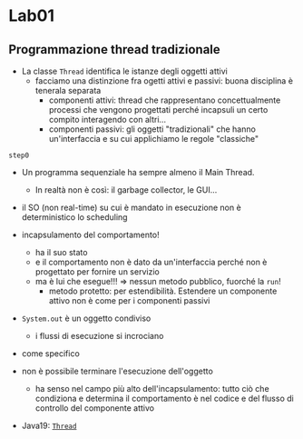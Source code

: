 # Lab01

## Programmazione thread tradizionale

- La classe `Thread` identifica le istanze degli oggetti attivi
  - facciamo una distinzione fra ogetti attivi e passivi: buona disciplina è tenerala separata
    - componenti attivi: thread che rappresentano concettualmente processi che vengono progettati perché incapsuli un certo compito interagendo con altri...
    - componenti passivi: gli oggetti "tradizionali" che hanno un'interfaccia e su cui applichiamo le regole "classiche"

`step0`
- Un programma sequenziale ha sempre almeno il Main Thread.
  - In realtà non è così: il garbage collector, le GUI...
- il SO (non real-time) su cui è mandato in esecuzione non è deterministico lo scheduling
- incapsulamento del comportamento!
  - ha il suo stato
  - e il comportamento non è dato da un'interfaccia perché non è progettato per fornire un servizio
  - ma è lui che esegue!!! => nessun metodo pubblico, fuorché la `run`!
    - metodo protetto: per estendibilità. Estendere un componente attivo non è come per i componenti passivi
- `System.out` è un oggetto condiviso
  - i flussi di esecuzione si incrociano
- come specifico 

- non è possibile terminare l'esecuzione dell'oggetto
  - ha senso nel campo più alto dell'incapsulamento: tutto ciò che condiziona e determina il comportamento è nel codice e del flusso di controllo del componente attivo

- Java19: [`Thread`](https://docs.oracle.com/en/java/javase/19/docs/api/java.base/java/lang/Thread.html)